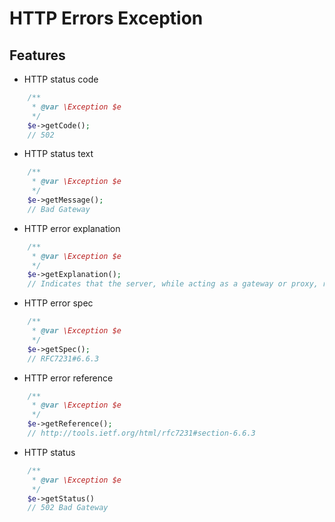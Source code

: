 # HTTP Errors Exception

Features
--------
* HTTP status code 
```php 
    /**
     * @var \Exception $e 
     */
    $e->getCode();
    // 502
```
* HTTP status text 
```php 
    /**
     * @var \Exception $e
     */
    $e->getMessage();
    // Bad Gateway
```
* HTTP error explanation 
```php 
    /**
     * @var \Exception $e
     */
    $e->getExplanation();
    // Indicates that the server, while acting as a gateway or proxy, received an invalid response from an inbound server it accessed while attempting to fulfill the request.
```
* HTTP error spec 
```php 
    /**
     * @var \Exception $e
     */
    $e->getSpec();
    // RFC7231#6.6.3
```
* HTTP error reference 
```php 
    /**
     * @var \Exception $e
     */
    $e->getReference();
    // http://tools.ietf.org/html/rfc7231#section-6.6.3
```
* HTTP status 
```php 
    /**
     * @var \Exception $e
     */
    $e->getStatus() 
    // 502 Bad Gateway
```